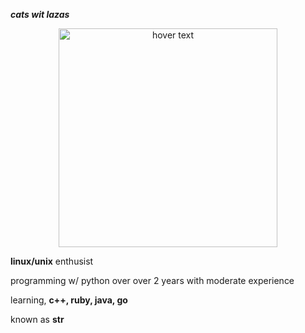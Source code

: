 ***cats wit lazas***
<p align="center">
  <img src="https://www.google.com/url?sa=i&url=https%3A%2F%2Fwww.facebook.com%2FLasercatBand%2F&psig=AOvVaw2ZMtIAJoTRvDNm3_cT6fWd&ust=1637077626805000&source=images&cd=vfe&ved=0CAgQjRxqFwoTCNjRg8bbmvQCFQAAAAAdAAAAABAD" width="350" title="hover text">
</p>
<img</img>

**linux/unix** enthusist 

programming w/ python over over 2 years with moderate experience

learning, **c++, ruby, java, go**

known as **str**
